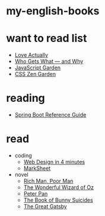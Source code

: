 # my-english-books

# want to read list
- [Love Actually](https://book.douban.com/subject/1377064)
- [Who Gets What — and Why](https://book.douban.com/subject/26367420)
- [JavaScript Garden](http://bonsaiden.github.io/JavaScript-Garden)
- [CSS Zen Garden](http://www.csszengarden.com)

# reading
- [Spring Boot Reference Guide](http://docs.spring.io/spring-boot/docs/current-SNAPSHOT/reference/html)

# read

- coding
  - [Web Design in 4 minutes](http://jgthms.com/web-design-in-4-minutes)
  - [MarkSheet](http://marksheet.io)
- novel
  - [Rich Man, Poor Man](https://book.douban.com/subject/6134008)
  - [The Wonderful Wizard of Oz](https://book.douban.com/subject/1989491)
  - [Peter Pan](https://book.douban.com/subject/3280690)
  - [The Book of Bunny Suicides](https://book.douban.com/subject/1441503)
  - [The Great Gatsby](https://book.douban.com/subject/21750370)
